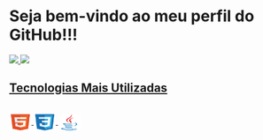 # Seja bem-vindo ao meu perfil do GitHub!!!

<!--<img align="right" height="590em" src=""/>-->

<div>
  <a href="https://github.com/WanCarvalho" />
  <img height="160em" src="https://github-readme-stats.vercel.app/api?username=WanCarvalho&show_icons=true&theme=dark&count_private=true&hide=stars,prs" />
  <img height="160em" src="https://github-readme-stats.vercel.app/api/top-langs/?username=WanCarvalho&theme=dark" />
</div>

## Tecnologias Mais Utilizadas
<div style="display: inline_block"><br>
  <img align="center" alt="Wanderson-HTML" height="30" width="40" src="https://raw.githubusercontent.com/devicons/devicon/master/icons/html5/html5-original.svg">
  <img align="center" alt="Wanderson-CSS" height="30" width="40" src="https://raw.githubusercontent.com/devicons/devicon/master/icons/css3/css3-original.svg">
  <img align="center" alt="Wanderson-JAVA" height="30" width="40" src="https://raw.githubusercontent.com/devicons/devicon/master/icons/java/java-original.svg">
</div>
